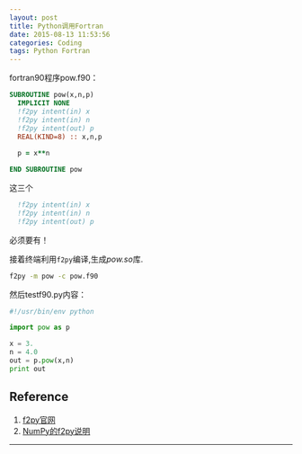 ```yaml
---
layout: post
title: Python调用Fortran
date: 2015-08-13 11:53:56
categories: Coding
tags: Python Fortran
---
```


fortran90程序pow.f90：

~~~fortran
SUBROUTINE pow(x,n,p)
  IMPLICIT NONE
  !f2py intent(in) x
  !f2py intent(in) n
  !f2py intent(out) p
  REAL(KIND=8) :: x,n,p
  
  p = x**n

END SUBROUTINE pow
~~~

这三个 

~~~fortran
  !f2py intent(in) x
  !f2py intent(in) n
  !f2py intent(out) p
~~~
必须要有！

接着终端利用`f2py`编译,生成*pow.so*库.

~~~bash
f2py -m pow -c pow.f90
~~~

然后testf90.py内容：

~~~python
#!/usr/bin/env python

import pow as p

x = 3.
n = 4.0
out = p.pow(x,n)
print out
~~~

## Reference

1. [f2py官网](https://sysbio.ioc.ee/projects/f2py2e/)
2. [NumPy的f2py说明](http://docs.scipy.org/doc/numpy-dev/f2py/)
------
